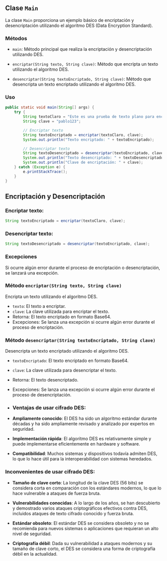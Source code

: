 ## Clase `Main`

La clase `Main` proporciona un ejemplo básico de encriptación y desencriptación utilizando el algoritmo DES (Data Encryption Standard).

### Métodos

- `main`: Método principal que realiza la encriptación y desencriptación utilizando DES.
  
- `encriptar(String texto, String clave)`: Método que encripta un texto utilizando el algoritmo DES.
  
- `desencriptar(String textoEncriptado, String clave)`: Método que desencripta un texto encriptado utilizando el algoritmo DES.

### Uso

```java
public static void main(String[] args) {
    try {
        String textoClaro = "Este es una prueba de texto plano para encriptar";
        String clave = "pablo123";

        // Encriptar texto
        String textoEncriptado = encriptar(textoClaro, clave);
        System.out.println("Texto encriptado: " + textoEncriptado);

        // Desencriptar texto
        String textoDesencriptado = desencriptar(textoEncriptado, clave);
        System.out.println("Texto desencriptado: " + textoDesencriptado);
        System.out.println("Clave de encriptación: " + clave);
    } catch (Exception e) {
        e.printStackTrace();
    }
}
```
## Encriptación y Desencriptación

### Encriptar texto:

```java
String textoEncriptado = encriptar(textoClaro, clave);
```

### Desencriptar texto:

```java
String textoDesencriptado = desencriptar(textoEncriptado, clave);
```

### Excepciones

Si ocurre algún error durante el proceso de encriptación o desencriptación, se lanzará una excepción.

### Método `encriptar(String texto, String clave)`

Encripta un texto utilizando el algoritmo DES.

- `texto`: El texto a encriptar.
- `clave`: La clave utilizada para encriptar el texto.
- Retorna: El texto encriptado en formato Base64.
- Excepciones: Se lanza una excepción si ocurre algún error durante el proceso de encriptación.

### Método `desencriptar(String textoEncriptado, String clave)`

Desencripta un texto encriptado utilizando el algoritmo DES.

- `textoEncriptado`: El texto encriptado en formato Base64.
- `clave`: La clave utilizada para desencriptar el texto.
- Retorna: El texto desencriptado.
- Excepciones: Se lanza una excepción si ocurre algún error durante el proceso de desencriptación.

- ### Ventajas de usar cifrado DES:

- **Ampliamente conocido**: El DES ha sido un algoritmo estándar durante décadas y ha sido ampliamente revisado y analizado por expertos en seguridad.

- **Implementación rápida**: El algoritmo DES es relativamente simple y puede implementarse eficientemente en hardware y software.

- **Compatibilidad**: Muchos sistemas y dispositivos todavía admiten DES, lo que lo hace útil para la interoperabilidad con sistemas heredados.

### Inconvenientes de usar cifrado DES:

- **Tamaño de clave corto**: La longitud de la clave DES (56 bits) se considera corta en comparación con los estándares modernos, lo que lo hace vulnerable a ataques de fuerza bruta.

- **Vulnerabilidades conocidas**: A lo largo de los años, se han descubierto y demostrado varios ataques criptográficos efectivos contra DES, incluidos ataques de texto cifrado conocido y fuerza bruta.

- **Estándar obsoleto**: El estándar DES se considera obsoleto y no se recomienda para nuevos sistemas o aplicaciones que requieran un alto nivel de seguridad.

- **Criptografía débil**: Dada su vulnerabilidad a ataques modernos y su tamaño de clave corto, el DES se considera una forma de criptografía débil en la actualidad.




